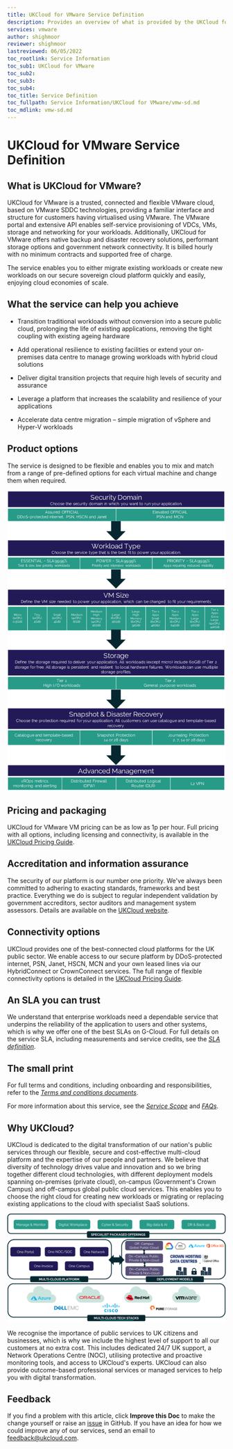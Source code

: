 ```yaml
---
title: UKCloud for VMware Service Definition
description: Provides an overview of what is provided by the UKCloud for VMware service
services: vmware
author: shighmoor
reviewer: shighmoor
lastreviewed: 06/05/2022
toc_rootlink: Service Information
toc_sub1: UKCloud for VMware
toc_sub2:
toc_sub3:
toc_sub4:
toc_title: Service Definition
toc_fullpath: Service Information/UKCloud for VMware/vmw-sd.md
toc_mdlink: vmw-sd.md
---
```


# UKCloud for VMware Service Definition

## What is UKCloud for VMware?

UKCloud for VMware is a trusted, connected and flexible VMware cloud, based on VMware SDDC technologies, providing a familiar interface and structure for customers having virtualised using VMware. The VMware portal and extensive API enables self-service provisioning of VDCs, VMs, storage and networking for your workloads. Additionally, UKCloud for VMware offers native backup and disaster recovery solutions, performant storage options and government network connectivity. It is billed hourly with no minimum contracts and supported free of charge.

The service enables you to either migrate existing workloads or create new workloads on our secure sovereign cloud platform quickly and easily, enjoying cloud economies of scale.

## What the service can help you achieve

- Transition traditional workloads without conversion into a secure public cloud, prolonging the life of existing applications, removing the tight coupling with existing ageing hardware

- Add operational resilience to existing facilities or extend your on-premises data centre to manage growing workloads with hybrid cloud solutions

- Deliver digital transition projects that require high levels of security and assurance

- Leverage a platform that increases the scalability and resilience of your applications

- Accelerate data centre migration – simple migration of vSphere and Hyper-V workloads

## Product options

The service is designed to be flexible and enables you to mix and match from a range of pre-defined options for each virtual machine and change them when required.

![UKCloud for VMware product options](images/vmw-product-options-g13.png)

## Pricing and packaging

UKCloud for VMware VM pricing can be as low as 1p per hour. Full pricing with all options, including licensing and connectivity, is available in the [UKCloud Pricing Guide](https://ukcloud.com/pricing-guide).

## Accreditation and information assurance

The security of our platform is our number one priority. We've always been committed to adhering to exacting standards, frameworks and best practice. Everything we do is subject to regular independent validation by government accreditors, sector auditors and management system assessors. Details are available on the [UKCloud website](https://ukcloud.com/governance/).

## Connectivity options

UKCloud provides one of the best-connected cloud platforms for the UK public sector. We enable access to our secure platform by DDoS-protected internet, PSN, Janet, HSCN, MCN and your own leased lines via our HybridConnect or CrownConnect services. The full range of flexible connectivity options is detailed in the [UKCloud Pricing Guide](https://ukcloud.com/pricing-guide).

## An SLA you can trust

We understand that enterprise workloads need a dependable service that underpins the reliability of the application to users and other systems, which is why we offer one of the best SLAs on G-Cloud. For full details on the service SLA, including measurements and service credits, see the [*SLA definition*](../other/other-ref-sla-definition.md).

## The small print

For full terms and conditions, including onboarding and responsibilities, refer to the [*Terms and conditions documents*](../other/other-ref-terms-and-conditions.md).

For more information about this service, see the [*Service Scope*](vmw-sco.md) and [*FAQs*](vmw-faq.md).

## Why UKCloud?

UKCloud is dedicated to the digital transformation of our nation's public services through our flexible, secure and cost-effective multi-cloud platform and the expertise of our people and partners. We believe that diversity of technology drives value and innovation and so we bring together different cloud technologies, with different deployment models spanning on-premises (private cloud), on-campus (Government's Crown Campus) and off-campus global public cloud services. This enables you to choose the right cloud for creating new workloads or migrating or replacing existing applications to the cloud with specialist SaaS solutions.

![UKCloud services](images/ukc-services-g13.png)

We recognise the importance of public services to UK citizens and businesses, which is why we include the highest level of support to all our customers at no extra cost. This includes dedicated 24/7 UK support, a Network Operations Centre (NOC), utilising protective and proactive monitoring tools, and access to UKCloud's experts. UKCloud can also provide outcome-based professional services or managed services to help you with digital transformation.

## Feedback

If you find a problem with this article, click **Improve this Doc** to make the change yourself or raise an [issue](https://github.com/UKCloud/documentation/issues) in GitHub. If you have an idea for how we could improve any of our services, send an email to <feedback@ukcloud.com>.
